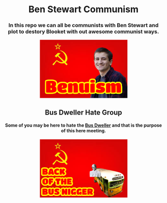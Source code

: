 <div align="center">
<h1>Ben Stewart Communism</h1>
<h3>In this repo we can all be communists with <b>Ben Stewart</b> and plot to destory <b>Blooket</b> with out awesome communist ways.</h3>


<img src="https://github.com/3v3ry0n3/Ben-Stewart-Communism/blob/777ef82b755e4f2b2afca8d5ae64ace7564a7da6/assets/Benuism.png" alt="Benuism">
<br>
<h2>Bus Dweller Hate Group</h2>
<h4>Some of you may be here to hate the <a href="https://github.com/3v3ry0n3/Ben-Stewart-Communism/blob/68d06c6b25ea97ae58d87dbcd2603b1f84795d29/assets/BusDweller.png">Bus Dweller</a> and that is the purpose of this here meeting.</h4>
<img src="https://github.com/3v3ry0n3/Ben-Stewart-Communism/blob/68d06c6b25ea97ae58d87dbcd2603b1f84795d29/assets/backofthebus.png" alt="back of the bus">
</div>
